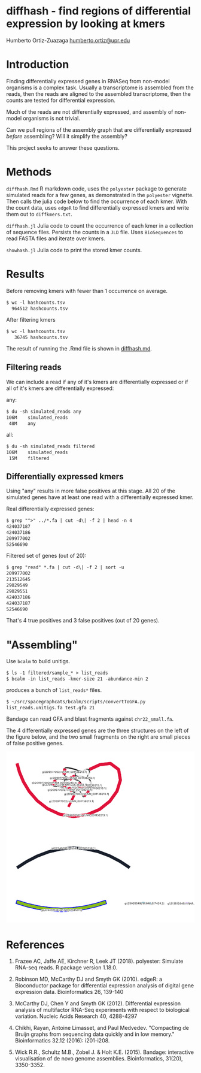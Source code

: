 # diffhash - find regions of differential expression by looking at kmers

Humberto Ortiz-Zuazaga
<humberto.ortiz@upr.edu>

# Introduction

Finding differentially expressed genes in RNASeq from non-model organisms
is a complex task. Usually a transcriptome is assembled from the reads, then
the reads are aligned to the assembled transcriptome, then the counts are
tested for differential expression.

Much of the reads are not differentially expressed, and assembly of non-model
organisms is not trivial.

Can we pull regions of the assembly graph that are differentially
expressed *before* assembling? Will it simplify the assembly?

This project seeks to answer these questions.

# Methods

`diffhash.Rmd` R markdown code, uses the `polyester` package to generate
simulated reads for a few genes, as demonstrated in the `polyester` vignette. Then calls the julia code below to find the occurrence of each kmer. With the count data, uses `edgeR` to find differentially expressed kmers and write them out to `diffkmers.txt`.

`diffhash.jl` Julia code to count the occurrence of each kmer in a collection
of sequence files. Persists the counts in a `JLD` file. Uses `BioSequences` to
read FASTA files and iterate over kmers.

`showhash.jl` Julia code to print the stored kmer counts.

# Results

Before removing kmers with fewer than 1 occurrence on average.

```
$ wc -l hashcounts.tsv
  964512 hashcounts.tsv
```

After filtering kmers

```
$ wc -l hashcounts.tsv
   36745 hashcounts.tsv
```

The result of running the .Rmd file is shown in [diffhash.md](diffhash.md).

## Filtering reads

We can include a read if any of it's kmers are differentially expressed or if
all of it's kmers are differentially expressed:

any:
```
$ du -sh simulated_reads any
106M	simulated_reads
 48M	any
```

all:
```
$ du -sh simulated_reads filtered
106M	simulated_reads
 15M	filtered
```

## Differentially expressed kmers

Using "any" results in more false positives at this stage. All 20 of the
simulated genes have at least one read with a differentially expressed kmer.


Real differentially expressed genes:

```
$ grep "^>" ../*.fa | cut -d\| -f 2 | head -n 4
424037187
424037186
209977002
52546690
```

Filtered set of genes (out of 20):

```
$ grep "read" *.fa | cut -d\| -f 2 | sort -u
209977002
213512645
29029549
29029551
424037186
424037187
52546690
```

That's 4 true positives and 3 false positives (out of 20 genes).

# "Assembling"

Use `bcalm` to build unitigs.

```
$ ls -1 filtered/sample_* > list_reads
$ bcalm -in list_reads -kmer-size 21 -abundance-min 2
```

produces a bunch of  `list_reads*` files.

```
$ ~/src/spacegraphcats/bcalm/scripts/convertToGFA.py list_reads.unitigs.fa test.gfa 21
```
Bandage can read GFA and blast fragments against `chr22_small.fa`.

The 4 differentially expressed genes are the three structures on the left of the
figure below, and the two small fragments on the right are small pieces of false
positive genes.

![Bandage graph of fragments](test.png)

# References

1. Frazee AC, Jaffe AE, Kirchner R, Leek JT (2018). polyester: Simulate RNA-seq
reads. R package version 1.18.0.

1.   Robinson MD, McCarthy DJ and Smyth GK (2010). edgeR: a Bioconductor
  package for differential expression analysis of digital gene expression
  data. Bioinformatics 26, 139-140

1.  McCarthy DJ, Chen Y and Smyth GK (2012). Differential expression analysis
  of multifactor RNA-Seq experiments with respect to biological variation.
  Nucleic Acids Research 40, 4288-4297

1. Chikhi, Rayan, Antoine Limasset, and Paul Medvedev. "Compacting de Bruijn
   graphs from sequencing data quickly and in low memory." Bioinformatics 32.12
   (2016): i201-i208.

1. Wick R.R., Schultz M.B., Zobel J. & Holt K.E. (2015). Bandage: interactive
   visualisation of de novo genome assemblies. Bioinformatics, 31(20), 3350-3352.
